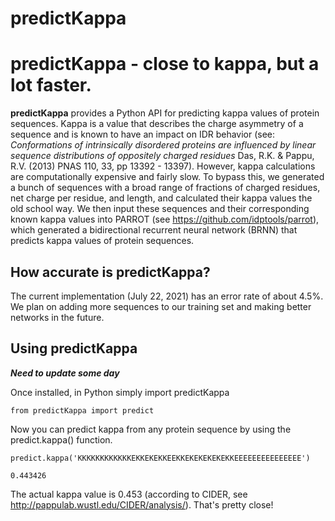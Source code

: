 predictKappa
==============================

# predictKappa - close to kappa, but a lot faster.

**predictKappa** provides a Python API for predicting kappa values of protein sequences. Kappa is a value that describes the charge asymmetry of a sequence and is known to have an impact on IDR behavior (see: *Conformations of intrinsically disordered proteins are influenced by linear sequence distributions of oppositely charged residues* Das, R.K. & Pappu, R.V. (2013) PNAS 110, 33, pp 13392 - 13397). However, kappa calculations are computationally expensive and fairly slow. To bypass this, we generated a bunch of sequences with a broad range of fractions of charged residues, net charge per residue, and length, and calculated their kappa values the old school way. We then input these sequences and their corresponding known kappa values into PARROT (see https://github.com/idptools/parrot), which generated a bidirectional recurrent neural network (BRNN) that predicts kappa values of protein sequences.

## How accurate is predictKappa?

The current implementation (July 22, 2021) has an error rate of about 4.5%. We plan on adding more sequences to our training set and making better networks in the future.

## Using predictKappa

***Need to update some day***


Once installed, in Python simply import predictKappa

    from predictKappa import predict

Now you can predict kappa from any protein sequence by using the predict.kappa() function.

    predict.kappa('KKKKKKKKKKKKEKKEKEKKEEKKEKEKEKEKEKKEEEEEEEEEEEEEEE')

    0.443426


The actual kappa value is 0.453 (according to CIDER, see http://pappulab.wustl.edu/CIDER/analysis/). That's pretty close!
